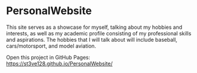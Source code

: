 # PersonalWebsite

This site serves as a showcase for myself, talking about my hobbies and interests, as well as my academic profile consisting of my professional skills and aspirations.
The hobbies that I will talk about will include baseball, cars/motorsport, and model aviation.

Open this project in GitHub Pages: https://st3ve128.github.io/PersonalWebsite/
